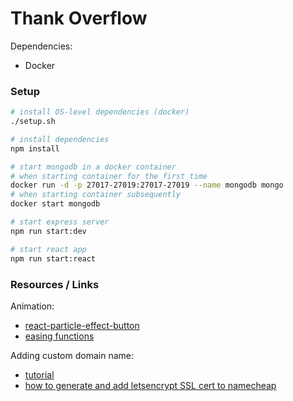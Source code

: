 # Thank Overflow

Dependencies:

- Docker

### Setup

```sh
# install OS-level dependencies (docker)
./setup.sh

# install dependencies
npm install

# start mongodb in a docker container
# when starting container for the first time
docker run -d -p 27017-27019:27017-27019 --name mongodb mongo
# when starting container subsequently
docker start mongodb

# start express server
npm run start:dev

# start react app
npm run start:react
```


### Resources / Links

Animation:
- [react-particle-effect-button](https://github.com/transitive-bullshit/react-particle-effect-button)
- [easing functions](https://easings.net/en)

Adding custom domain name:
- [tutorial](https://towardsdatascience.com/how-to-deploy-your-website-to-a-custom-domain-8cb23063c1ff)
- [how to generate and add letsencrypt SSL cert to namecheap](https://medium.com/@cubxi/add-wildcard-lets-encrypt-certifications-with-namecheap-6a466df0886f)

